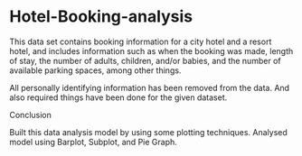# Hotel-Booking-analysis

This data set contains booking information for a city hotel and a resort hotel, and includes information such as when the booking was made, length of stay, the number of adults, children, and/or babies, and the number of available parking spaces, among other things. 

All personally identifying information has been removed from the data. And also required things have been done for the given dataset.

Conclusion

Built this data analysis model by using some plotting techniques. Analysed model using Barplot, Subplot, and Pie Graph.
